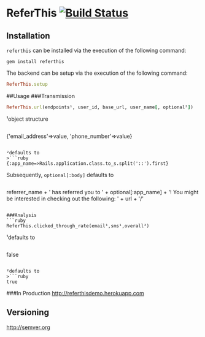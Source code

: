 <!-- https://github.com/twitter/bootstrap/blob/master/README.md
http://twitter.github.com/bootstrap/javascript.html -->
# ReferThis [![Build Status](https://secure.travis-ci.org/ahcarpenter/referthis.png?branch=master)][travis]
[travis]: http://travis-ci.org/ahcarpenter/referthis
## Installation
```referthis``` can be installed via the execution of the following command:
```
gem install referthis
```
The backend can be setup via the execution of the following command:
```ruby
ReferThis.setup
```
##Usage
###Transmission
```ruby
ReferThis.url(endpoints¹, user_id, base_url, user_name[, optional²])
```
¹object structure
>```ruby
{'email_address'=>value, 'phone_number'=>value}
```

²defaults to
>```ruby
{:app_name=>Rails.application.class.to_s.split('::').first}
```

Subsequently, ```optional[:body]``` defaults to
>```ruby
referrer_name + ' has referred you to ' + optional[:app_name] + '! You might be interested in checking out the following: ' + url + '/'
```

###Analysis
```ruby
ReferThis.clicked_through_rate(email¹,sms¹,overall²)
```
¹defaults to
>```ruby
false
```

²defaults to
>```ruby
true
```

###In Production
http://referthisdemo.herokuapp.com
## Versioning
http://semver.org
